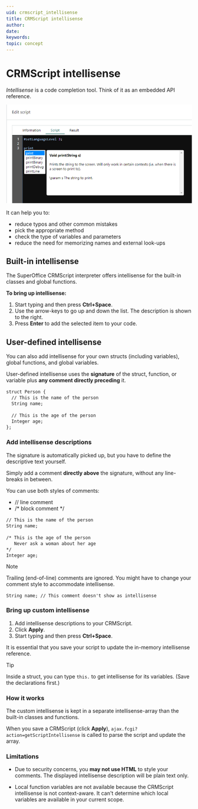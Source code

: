 ```yaml
---
uid: crmscript_intellisense
title: CRMScript intellisense
author:
date:
keywords:
topic: concept
---
```


# CRMScript intellisense

*Intellisense* is a code completion tool. Think of it as an embedded API reference.

![Intellisense, print method][img1]

It can help you to:

* reduce typos and other common mistakes
* pick the appropriate method
* check the type of variables and parameters
* reduce the need for memorizing names and external look-ups

## Built-in intellisense

The SuperOffice CRMScript interpreter offers intellisense for the built-in classes and global functions.

**To bring up intellisense:**

1. Start typing and then press **Ctrl+Space**.
2. Use the arrow-keys to go up and down the list. The description is shown to the right.
3. Press **Enter** to add the selected item to your code.

## User-defined intellisense

You can also add intellisense for your own structs (including variables), global functions, and global variables.

User-defined intellisense uses the **signature** of the struct, function, or variable plus **any comment directly preceding** it.

```crmscript
struct Person {
  // This is the name of the person
  String name;

  // This is the age of the person
  Integer age;
};
```

### Add intellisense descriptions

The signature is automatically picked up, but you have to define the descriptive text yourself.

Simply add a comment **directly above** the signature, without any line-breaks in between.

You can use both styles of comments:

* // line comment
* /\* block comment \*/

```crmscript
// This is the name of the person
String name;

/* This is the age of the person
   Never ask a woman about her age
*/
Integer age;
```

> [!NOTE]
> Trailing (end-of-line) comments are ignored. You might have to change your comment style to accommodate intellisense.

```crmscript
String name; // This comment doesn't show as intellisense
```

### Bring up custom intellisense

1. Add intellisense descriptions to your CRMScript.
2. Click **Apply**.
3. Start typing and then press **Ctrl+Space**.

It is essential that you save your script to update the in-memory intellisense reference.

> [!TIP]
> Inside a struct, you can type `this.` to get intellisense for its variables. (Save the declarations first.)

### How it works

The custom intellisense is kept in a separate intellisense-array than the built-in classes and functions.

When you save a CRMScript (click **Apply**), `ajax.fcgi?action=getScriptIntellisense` is called to parse the script and update the array.

### Limitations

* Due to security concerns, you **may not use HTML** to style your comments. The displayed intellisense description will be plain text only.

* Local function variables are not available because the CRMScript intellisense is not context-aware. It can't determine which local variables are available in your current scope.

<!-- Referenced img -->

[img1]: media/crmscript-intellisense.png
